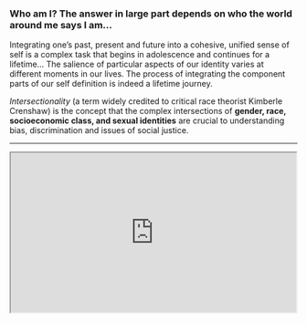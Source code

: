 ### Who am I? The answer in large part depends on who the world around me says I am…

Integrating one’s past, present and future into a cohesive, unified sense of self is a complex task that begins in adolescence and continues for a lifetime… The salience of particular aspects of our identity varies at different moments in our lives.  The process of integrating the component parts of our self definition is indeed a lifetime journey.

_Intersectionality_ (a term widely credited to critical race theorist Kimberle Crenshaw) is the concept that the complex intersections of __gender, race, socioeconomic class, and sexual identities__ are crucial to understanding bias, discrimination and issues of social justice.

___

<iframe src='https://drive.google.com/file/d/0B2rdYqUcYRPYRUprWTBJbFBVd2s/preview' width='500' height='280'></iframe>
